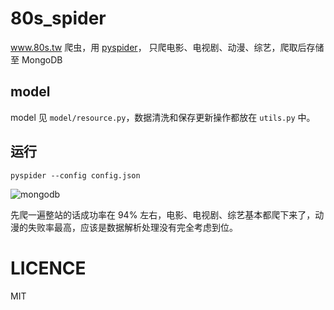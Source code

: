 # 80s_spider

www.80s.tw 爬虫，用 [pyspider](https://github.com/binux/pyspider)，
只爬电影、电视剧、动漫、综艺，爬取后存储至 MongoDB


## model

model 见 `model/resource.py`，数据清洗和保存更新操作都放在 `utils.py` 中。


## 运行

```
pyspider --config config.json
```


![mongodb](https://cl.ly/0R1a0v1p3o0V/Screen%20Shot%202018-01-14%20at%2022.11.40.png)

先爬一遍整站的话成功率在 94% 左右，电影、电视剧、综艺基本都爬下来了，动漫的失败率最高，应该是数据解析处理没有完全考虑到位。


# LICENCE
MIT
